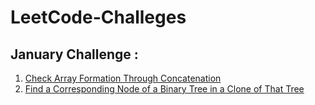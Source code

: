 # LeetCode-Challeges

## January Challenge : 

1. [Check Array Formation Through Concatenation](LeetCode-Challeges/JanuaryChallenge/ArrayFormation.java)
1. [ Find a Corresponding Node of a Binary Tree in a Clone of That Tree](JanuaryChallege/CloneBinaryTree.java)
